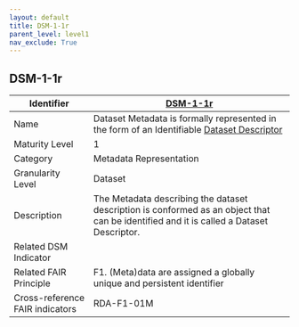 ```yaml
---
layout: default
title: DSM-1-1r
parent_level: level1
nav_exclude: True
---
```


## DSM-1-1r

| Identifier | [DSM-1-1r](https://github.com/FAIRplus/Data-Maturity/blob/master/docs/_indicators/DSM-1-1r.md) |
| ---------- | ----------|
| Name | Dataset Metadata is formally represented in the form of an Identifiable [Dataset Descriptor](https://fairplus.github.io/Data-Maturity/docs/Glossary/#dataset-descriptor)  |
| Maturity Level | 1 |
| Category | Metadata Representation |
| Granularity Level | Dataset |
| Description | The Metadata describing the dataset description is conformed as an object that can be identified and it is called a Dataset Descriptor. |
| Related DSM Indicator| |
| Related FAIR Principle | F1. (Meta)data are assigned a globally unique and persistent identifier |
| Cross-reference FAIR indicators | RDA-F1-01M |
